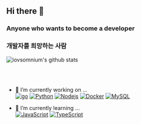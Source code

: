 ## Hi there 👋
### Anyone who wants to become a developer
### 개발자를 희망하는 사람
<!--
**iovsomnium/iovsomnium** is a ✨ _special_ ✨ repository because its `README.md` (this file) appears on your GitHub profile.-->

![iovsomnium's github stats](https://github-readme-stats.vercel.app/api?username=iovsomnium&show_icons=true)


<br />
<br />

- 🔭 I’m currently working on ... <br />
[![go](https://img.shields.io/badge/-golang-skyblue?style=flat&logo=go&link=https://github.com/iovsomnium)](https://github.com/iovsomnium)
[![Python](https://img.shields.io/badge/-Python-black?style=flat&logo=python&link=https://github.com/iovsomnium)](https://github.com/iovsomnium)
[![Nodejs](https://img.shields.io/badge/-Nodejs-green?style=flat&logo=Node.js&link=https://github.com/iovsomnium)](https://github.com/iovsomnium)
[![Docker](https://img.shields.io/badge/-Docker-black?style=flat&logo=docker&link=https://github.com/iovsomnium)](https://github.com/iovsomnium)
[![MySQL](https://img.shields.io/badge/-MySQL-black?style=flat&logo=mysql&link=https://github.com/iovsomnium)](https://github.com/iovsomnium)

- 🌱 I’m currently learning ... <br />
[![JavaScript](https://img.shields.io/badge/-JavaScript-black?style=flat&logo=javascript&link=https://github.com/iovsomnium)](https://github.com/iovsomnium) 
[![TypeScript](https://img.shields.io/badge/-TypeScript-black?style=flat&logo=typescript&link=https://github.com/iovsomnium)](https://github.com/iovsomnium)



  

